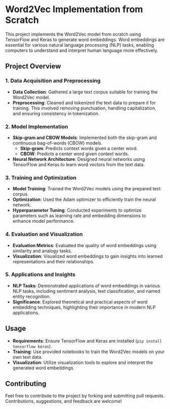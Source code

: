 # Word2Vec Implementation from Scratch

This project implements the Word2Vec model from scratch using TensorFlow and Keras to generate word embeddings. Word embeddings are essential for various natural language processing (NLP) tasks, enabling computers to understand and interpret human language more effectively.

## Project Overview

### 1. Data Acquisition and Preprocessing

- **Data Collection**: Gathered a large text corpus suitable for training the Word2Vec model.
- **Preprocessing**: Cleaned and tokenized the text data to prepare it for training. This involved removing punctuation, handling capitalization, and ensuring consistency in tokenization.

### 2. Model Implementation

- **Skip-gram and CBOW Models**: Implemented both the skip-gram and continuous bag-of-words (CBOW) models.
  - **Skip-gram**: Predicts context words given a center word.
  - **CBOW**: Predicts a center word given context words.
- **Neural Network Architecture**: Designed neural networks using TensorFlow and Keras to learn word vectors from the text data.

### 3. Training and Optimization

- **Model Training**: Trained the Word2Vec models using the prepared text corpus.
- **Optimization**: Used the Adam optimizer to efficiently train the neural network.
- **Hyperparameter Tuning**: Conducted experiments to optimize parameters such as learning rate and embedding dimensions to enhance model performance.

### 4. Evaluation and Visualization

- **Evaluation Metrics**: Evaluated the quality of word embeddings using similarity and analogy tasks.
- **Visualization**: Visualized word embeddings to gain insights into learned representations and their relationships.

### 5. Applications and Insights

- **NLP Tasks**: Demonstrated applications of word embeddings in various NLP tasks, including sentiment analysis, text classification, and named entity recognition.
- **Significance**: Explored theoretical and practical aspects of word embedding techniques, highlighting their importance in modern NLP applications.

## Usage

- **Requirements**: Ensure TensorFlow and Keras are installed (`pip install tensorflow keras`).
- **Training**: Use provided  notebooks to train the Word2Vec models on your own text data.
- **Visualization**: Utilize visualization tools to explore and interpret the generated word embeddings.

## Contributing

Feel free to contribute to the project by forking and submitting pull requests. Contributions, suggestions, and feedback are welcome!
